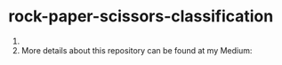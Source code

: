 # rock-paper-scissors-classification

1. 
2. More details about this repository can be found at my Medium:
